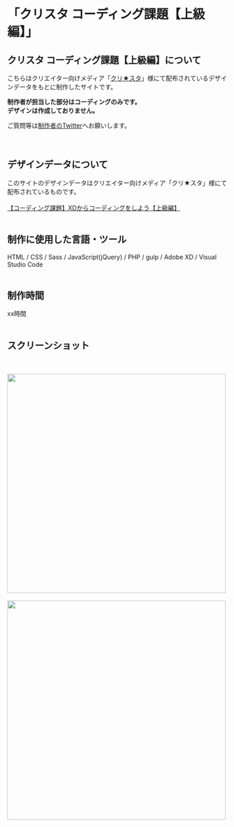 # 「クリスタ コーディング課題【上級編】」

## クリスタ コーディング課題【上級編】について
こちらはクリエイター向けメディア「[クリ★スタ](https://crestadesign.org/)」様にて配布されているデザインデータをもとに制作したサイトです。

**制作者が担当した部分はコーディングのみです。<br>
デザインは作成しておりません。**

ご質問等は[制作者のTwitter](https://twitter.com/foolish_pine)へお願いします。<br>
<br>
<br>

## デザインデータについて
このサイトのデザインデータはクリエイター向けメディア「クリ★スタ」様にて配布されているものです。<br>
<br>
[【コーディング課題】XDからコーディングをしよう【上級編】](https://crestadesign.org/cording-third/)
<br>
<br>

## 制作に使用した言語・ツール
HTML / CSS / Sass / JavaScript(jQuery) / PHP / gulp / Adobe XD / Visual Studio Code
<br>
<br>

## 制作時間
xx時間
<br>
<br>

## スクリーンショット
<br>
<br>
<img src="https://github.com/foolish-pine/Cresta_beginner/blob/master/src/img/cresta1_pc.png?raw=true" width=500px>
<br>
<br>
<img src="https://github.com/foolish-pine/Cresta_beginner/blob/master/src/img/cresta1_sp.png?raw=true" width=500px>
<br>
<br>
